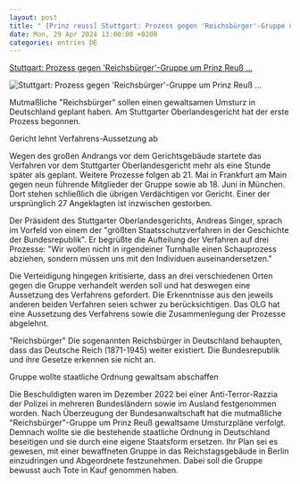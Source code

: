 ```yaml
---
layout: post
title: " [Prinz reuss] Stuttgart: Prozess gegen 'Reichsbürger'-Gruppe um Prinz Reuß ..."
date: Mon, 29 Apr 2024 13:00:00 +0200
categories: entries DE
---
```

[Stuttgart: Prozess gegen 'Reichsbürger'-Gruppe um Prinz Reuß ...](https://www.mdr.de/nachrichten/deutschland/gesellschaft/prozess-reichsbuerger-prinz-reuss-umsturz-plaene-staatsstreich-100.html)

![Stuttgart: Prozess gegen 'Reichsbürger'-Gruppe um Prinz Reuß ...](https://cdn.mdr.de/nachrichten/deutschland/politik/reichsbuerger-prozess-stuttgart-prinz-reuss-102_v-variantBig16x9_wm-true_zc-ecbbafc6.jpg?version=43137)

Mutmaßliche "Reichsbürger" sollen einen gewaltsamen Umsturz in Deutschland geplant haben. Am Stuttgarter Oberlandesgericht hat der erste Prozess begonnen.

Gericht lehnt Verfahrens-Aussetzung ab

Wegen des großen Andrangs vor dem Gerichtsgebäude startete das Verfahren vor dem Stuttgarter Oberlandesgericht mehr als eine Stunde später als geplant. Weitere Prozesse folgen ab 21. Mai in Frankfurt am Main gegen neun führende Mitglieder der Gruppe sowie ab 18. Juni in München. Dort stehen schließlich die übrigen Verdächtigen vor Gericht. Einer der ursprünglich 27 Angeklagten ist inzwischen gestorben.

Der Präsident des Stuttgarter Oberlandesgerichts, Andreas Singer, sprach im Vorfeld von einem der "größten Staatsschutzverfahren in der Geschichte der Bundesrepublik". Er begrüßte die Aufteilung der Verfahren auf drei Prozesse: "Wir wollen nicht in irgendeiner Turnhalle einen Schauprozess abziehen, sondern müssen uns mit den Individuen auseinandersetzen."

Die Verteidigung hingegen kritisierte, dass an drei verschiedenen Orten gegen die Gruppe verhandelt werden soll und hat deswegen eine Aussetzung des Verfahrens gefordert. Die Erkenntnisse aus den jeweils anderen beiden Verfahren seien schwer zu berücksichtigen. Das OLG hat eine Aussetzung des Verfahrens sowie die Zusammenlegung der Prozesse abgelehnt.

"Reichsbürger" Die sogenannten Reichsbürger in Deutschland behaupten, dass das Deutsche Reich (1871-1945) weiter existiert. Die Bundesrepublik und ihre Gesetze erkennen sie nicht an.

Gruppe wollte staatliche Ordnung gewaltsam abschaffen

Die Beschuldigten waren im Dezember 2022 bei einer Anti-Terror-Razzia der Polizei in mehreren Bundesländern sowie im Ausland festgenommen worden. Nach Überzeugung der Bundesanwaltschaft hat die mutmaßliche "Reichsbürger"-Gruppe um Prinz Reuß gewaltsame Umsturzpläne verfolgt. Demnach wollte sie die bestehende staatliche Ordnung in Deutschland beseitigen und sie durch eine eigene Staatsform ersetzen. Ihr Plan sei es gewesen, mit einer bewaffneten Gruppe in das Reichstagsgebäude in Berlin einzudringen und Abgeordnete festzunehmen. Dabei soll die Gruppe bewusst auch Tote in Kauf genommen haben.

